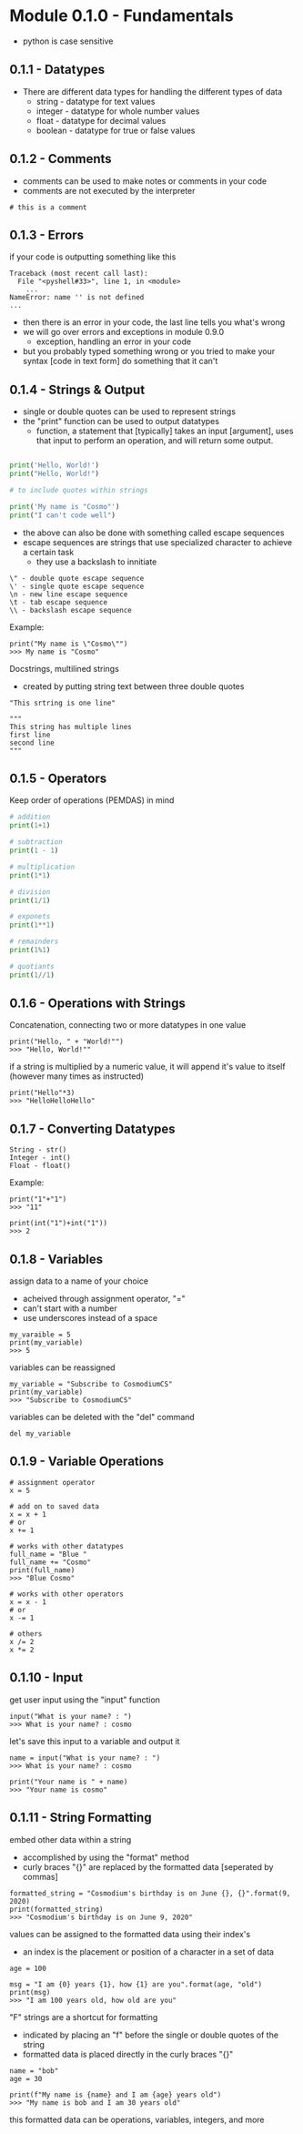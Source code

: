 # Module 0.1.0 - Fundamentals
- python is case sensitive

## 0.1.1 - Datatypes
- There are different data types for handling the different types of data
	- string - datatype for text values
	- integer - datatype for whole number values
	- float - datatype for decimal values
	- boolean - datatype for true or false values
	
## 0.1.2 - Comments
- comments can be used to make notes or comments in your code
- comments are not executed by the interpreter
```
# this is a comment
```

## 0.1.3 - Errors
if your code is outputting something like this
```
Traceback (most recent call last):
  File "<pyshell#33>", line 1, in <module>
    ...
NameError: name '' is not defined
...
```
- then there is an error in your code, the last line tells you what's wrong
- we will go over errors and exceptions in module 0.9.0
	- exception, handling an error in your code
- but you probably typed something wrong or you tried to make your syntax [code in text form] do something that it can't

## 0.1.4 - Strings & Output
- single or double quotes can be used to represent strings
- the "print" function can be used to output datatypes
	- function, a statement that [typically] takes an input [argument], uses that input to perform an operation, and will return some output.
```python

print('Hello, World!')
print("Hello, World!")

# to include quotes within strings

print('My name is "Cosmo"')
print("I can't code well")
```
- the above can also be done with something called escape sequences
- escape sequences are strings that use specialized character to achieve a certain task
	- they use a backslash to innitiate
```
\" - double quote escape sequence
\' - single quote escape sequence
\n - new line escape sequence
\t - tab escape sequence
\\ - backslash escape sequence
```
Example:
```
print("My name is \"Cosmo\"")
>>> My name is "Cosmo"
```
Docstrings, multilined strings
- created by putting string text between three double quotes
```
"This srtring is one line"

"""
This string has multiple lines
first line
second line
"""
```

## 0.1.5 - Operators
Keep order of operations (PEMDAS) in mind
```python
# addition
print(1+1)

# subtraction
print(1 - 1)

# multiplication
print(1*1)

# division
print(1/1)

# exponets
print(1**1)

# remainders
print(1%1)

# quotiants
print(1//1)
```

## 0.1.6 - Operations with Strings
Concatenation, connecting two or more datatypes in one value
```
print("Hello, " + "World!"")
>>> "Hello, World!""
```
if a string is multiplied by a numeric value, it will append it's value to itself (however many times as instructed)
```
print("Hello"*3)
>>> "HelloHelloHello"
```

## 0.1.7 - Converting Datatypes 
```
String - str()
Integer - int()
Float - float()
```
Example:
```
print("1"+"1")
>>> "11"

print(int("1")+int("1"))
>>> 2
```

## 0.1.8 - Variables
assign data to a name of your choice
- acheived through assignment operator, "="
- can't start with a number
- use underscores instead of a space
```
my_varaible = 5
print(my_variable)
>>> 5
```
variables can be reassigned
```
my_variable = "Subscribe to CosmodiumCS"
print(my_variable)
>>> "Subscribe to CosmodiumCS"
```
variables can be deleted with the "del" command
```
del my_variable
```

## 0.1.9 - Variable Operations
```
# assignment operator
x = 5

# add on to saved data
x = x + 1
# or 
x += 1

# works with other datatypes
full_name = "Blue "
full_name += "Cosmo"
print(full_name)
>>> "Blue Cosmo"

# works with other operators
x = x - 1
# or
x -= 1

# others
x /= 2
x *= 2
```

## 0.1.10 - Input
get user input using the "input" function
```
input("What is your name? : ")
>>> What is your name? : cosmo
```
let's save this input to a variable and output it
```
name = input("What is your name? : ")
>>> What is your name? : cosmo

print("Your name is " + name)
>>> "Your name is cosmo"
```

## 0.1.11 - String Formatting
embed other data within a string
- accomplished by using the "format" method
- curly braces "{}" are replaced by the formatted data [seperated by commas]
```
formatted_string = "Cosmodium's birthday is on June {}, {}".format(9, 2020) 
print(formatted_string)
>>> "Cosmodium's birthday is on June 9, 2020"
```
values can be assigned to the formatted data using their index's
- an index is the placement or position of a character in a set of data
```
age = 100

msg = "I am {0} years {1}, how {1} are you".format(age, "old")
print(msg)
>>> "I am 100 years old, how old are you"
```
"F" strings are a shortcut for formatting
- indicated by placing an "f" before the single or double quotes of the string
- formatted data is placed directly in the curly braces "{}"
```
name = "bob"
age = 30

print(f"My name is {name} and I am {age} years old")
>>> "My name is bob and I am 30 years old"
```
this formatted data can be operations, variables, integers, and more
